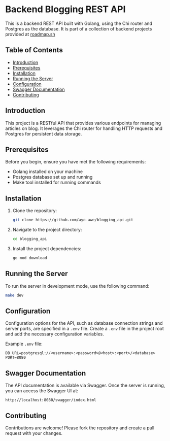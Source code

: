 # Backend Blogging REST API

This is a backend REST API built with Golang, using the Chi router and Postgres as the database. It is part of a collection of backend projects provided at [roadmap.sh](https://roadmap.sh/backend/project-ideas#1-personal-blogging-platform-api)

## Table of Contents

- [Introduction](#introduction)
- [Prerequisites](#prerequisites)
- [Installation](#installation)
- [Running the Server](#running-the-server)
- [Configuration](#configuration)
- [Swagger Documentation](#swagger-documentation)
- [Contributing](#contributing)

## Introduction

This project is a RESTful API that provides various endpoints for managing articles on blog. It leverages the Chi router for handling HTTP requests and Postgres for persistent data storage.

## Prerequisites

Before you begin, ensure you have met the following requirements:

- Golang installed on your machine
- Postgres database set up and running
- Make tool installed for running commands

## Installation

1. Clone the repository:
   ```sh
   git clone https://github.com/ayo-awe/blogging_api.git
   ```
2. Navigate to the project directory:
   ```sh
   cd blogging_api
   ```
3. Install the project dependencies:
   ```sh
   go mod download
   ```

## Running the Server

To run the server in development mode, use the following command:

```sh
make dev
```

## Configuration

Configuration options for the API, such as database connection strings and server ports, are specified in a `.env` file. Create a `.env` file in the project root and add the necessary configuration variables.

Example `.env` file:

```env
DB_URL=postgresql://<username>:<password>@<host>:<port>/<database>
PORT=8080
```

## Swagger Documentation

The API documentation is available via Swagger. Once the server is running, you can access the Swagger UI at:

```
http://localhost:8080/swagger/index.html
```

## Contributing

Contributions are welcome! Please fork the repository and create a pull request with your changes.
